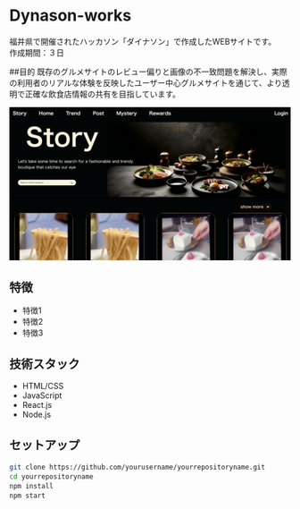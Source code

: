 # Dynason-works
福井県で開催されたハッカソン「ダイナソン」で作成したWEBサイトです。　　作成期間：３日

##目的
既存のグルメサイトのレビュー偏りと画像の不一致問題を解決し、実際の利用者のリアルな体験を反映したユーザー中心グルメサイトを通じて、より透明で正確な飲食店情報の共有を目指しています。

![プロジェクトイメージ](img/sample_page.png)

## 特徴

- 特徴1
- 特徴2
- 特徴3

## 技術スタック

- HTML/CSS
- JavaScript
- React.js
- Node.js

## セットアップ

```bash
git clone https://github.com/yourusername/yourrepositoryname.git
cd yourrepositoryname
npm install
npm start
